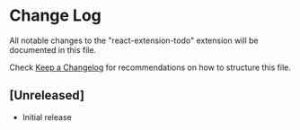 # Change Log

All notable changes to the "react-extension-todo" extension will be documented in this file.

Check [Keep a Changelog](http://keepachangelog.com/) for recommendations on how to structure this file.

## [Unreleased]

- Initial release